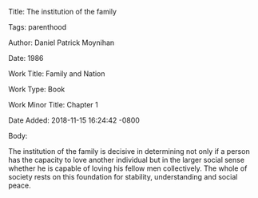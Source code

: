 Title:  The institution of the family

Tags:   parenthood

Author: Daniel Patrick Moynihan

Date:   1986

Work Title: Family and Nation

Work Type: Book

Work Minor Title: Chapter 1

Date Added: 2018-11-15 16:24:42 -0800

Body: 

The institution of the family is decisive in determining not only if a person has the capacity to love another individual but in the larger social sense whether he is capable of loving his fellow men collectively. The whole of society rests on this foundation for stability, understanding and social peace.

